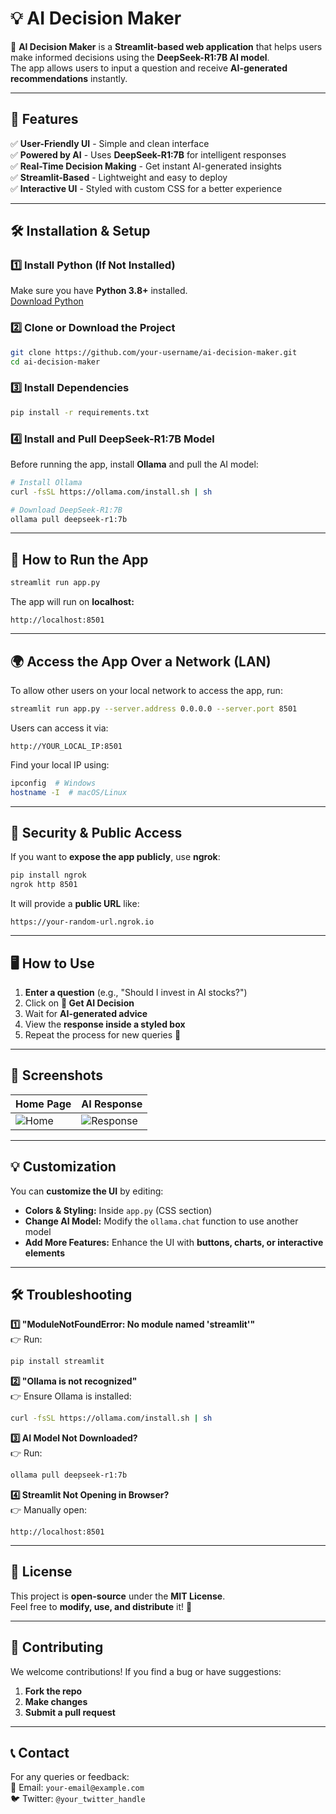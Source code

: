 # 💡 AI Decision Maker

🚀 **AI Decision Maker** is a **Streamlit-based web application** that helps users make informed decisions using the **DeepSeek-R1:7B AI model**.  
The app allows users to input a question and receive **AI-generated recommendations** instantly.

---

## 🎯 **Features**
✅ **User-Friendly UI** - Simple and clean interface  
✅ **Powered by AI** - Uses **DeepSeek-R1:7B** for intelligent responses  
✅ **Real-Time Decision Making** - Get instant AI-generated insights  
✅ **Streamlit-Based** - Lightweight and easy to deploy  
✅ **Interactive UI** - Styled with custom CSS for a better experience  

---

## 🛠️ **Installation & Setup**

### **1️⃣ Install Python (If Not Installed)**
Make sure you have **Python 3.8+** installed.  
[Download Python](https://www.python.org/downloads/)

### **2️⃣ Clone or Download the Project**
```bash
git clone https://github.com/your-username/ai-decision-maker.git
cd ai-decision-maker
```

### **3️⃣ Install Dependencies**
```bash
pip install -r requirements.txt
```

### **4️⃣ Install and Pull DeepSeek-R1:7B Model**
Before running the app, install **Ollama** and pull the AI model:
```bash
# Install Ollama
curl -fsSL https://ollama.com/install.sh | sh

# Download DeepSeek-R1:7B
ollama pull deepseek-r1:7b
```

---

## 🚀 **How to Run the App**
```bash
streamlit run app.py
```
The app will run on **localhost:**
```
http://localhost:8501
```

---

## 🌍 **Access the App Over a Network (LAN)**
To allow other users on your local network to access the app, run:
```bash
streamlit run app.py --server.address 0.0.0.0 --server.port 8501
```
Users can access it via:
```
http://YOUR_LOCAL_IP:8501
```
Find your local IP using:
```bash
ipconfig  # Windows
hostname -I  # macOS/Linux
```

---

## 🔐 **Security & Public Access**
If you want to **expose the app publicly**, use **ngrok**:
```bash
pip install ngrok
ngrok http 8501
```
It will provide a **public URL** like:
```
https://your-random-url.ngrok.io
```

---

## 🖥️ **How to Use**
1. **Enter a question** (e.g., "Should I invest in AI stocks?")
2. Click on **🔮 Get AI Decision**
3. Wait for **AI-generated advice**
4. View the **response inside a styled box**
5. Repeat the process for new queries 🎯

---

## 🎨 **Screenshots**
| Home Page  | AI Response |
|------------|------------|
| ![Home](https://via.placeholder.com/600x300?text=Home+Page) | ![Response](https://via.placeholder.com/600x300?text=AI+Response) |

---

## 💡 **Customization**
You can **customize the UI** by editing:
- **Colors & Styling:** Inside `app.py` (CSS section)
- **Change AI Model:** Modify the `ollama.chat` function to use another model
- **Add More Features:** Enhance the UI with **buttons, charts, or interactive elements**

---

## 🛠️ **Troubleshooting**
**1️⃣ "ModuleNotFoundError: No module named 'streamlit'"**  
👉 Run:
```bash
pip install streamlit
```

**2️⃣ "Ollama is not recognized"**  
👉 Ensure Ollama is installed:
```bash
curl -fsSL https://ollama.com/install.sh | sh
```

**3️⃣ AI Model Not Downloaded?**  
👉 Run:
```bash
ollama pull deepseek-r1:7b
```

**4️⃣ Streamlit Not Opening in Browser?**  
👉 Manually open:
```
http://localhost:8501
```

---

## 📜 **License**
This project is **open-source** under the **MIT License**.  
Feel free to **modify, use, and distribute** it! 🚀

---

## 🙌 **Contributing**
We welcome contributions! If you find a bug or have suggestions:
1. **Fork the repo**
2. **Make changes**
3. **Submit a pull request**

---

## 📞 **Contact**
For any queries or feedback:  
📧 Email: `your-email@example.com`  
🐦 Twitter: `@your_twitter_handle`

